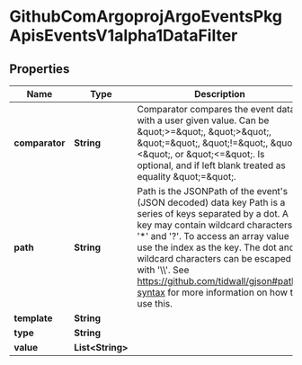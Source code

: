 

# GithubComArgoprojArgoEventsPkgApisEventsV1alpha1DataFilter


## Properties

Name | Type | Description | Notes
------------ | ------------- | ------------- | -------------
**comparator** | **String** | Comparator compares the event data with a user given value. Can be \&quot;&gt;&#x3D;\&quot;, \&quot;&gt;\&quot;, \&quot;&#x3D;\&quot;, \&quot;!&#x3D;\&quot;, \&quot;&lt;\&quot;, or \&quot;&lt;&#x3D;\&quot;. Is optional, and if left blank treated as equality \&quot;&#x3D;\&quot;. |  [optional]
**path** | **String** | Path is the JSONPath of the event&#39;s (JSON decoded) data key Path is a series of keys separated by a dot. A key may contain wildcard characters &#39;*&#39; and &#39;?&#39;. To access an array value use the index as the key. The dot and wildcard characters can be escaped with &#39;\\\\&#39;. See https://github.com/tidwall/gjson#path-syntax for more information on how to use this. |  [optional]
**template** | **String** |  |  [optional]
**type** | **String** |  |  [optional]
**value** | **List&lt;String&gt;** |  |  [optional]



